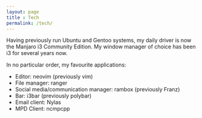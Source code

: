 ```yaml
---
layout: page
title : Tech
permalink: /tech/
---
```


Having previously run Ubuntu and Gentoo systems, my daily driver is now
the Manjaro i3 Community Edition. My window manager of choice has been i3
for several years now.

In no particular order, my favourite applications:
* Editor: neovim (previously vim)
* File manager: ranger
* Social media/communication manager: rambox (previously Franz)
* Bar: i3bar (previously polybar)
* Email client: Nylas
* MPD Client: ncmpcpp
